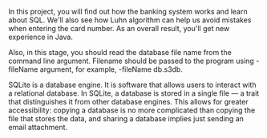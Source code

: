 In this project, you will find out how the banking system works and learn about SQL. We'll also see how Luhn algorithm can help us avoid mistakes when entering the card number. As an overall result, you'll get new experience in Java.



Also, in this stage, you should read the database file name from the command line argument. Filename should be passed to the program using -fileName argument, for example, -fileName db.s3db.


SQLite is a database engine. It is software that allows users to interact with a relational database. In SQLite, a database is stored in a single file — a trait that distinguishes it from other database engines. This allows for greater accessibility: copying a database is no more complicated than copying the file that stores the data, and sharing a database implies just sending an email attachment.
